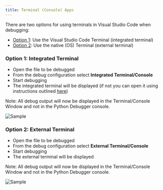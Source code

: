 ```yaml
---
title: Terminal (Console) Apps
---
```


There are two options for using terminals in Visual Studio Code when debugging: 
- [Option 1](#Option-1): Use the Visual Studio Code Terminal (integrated terminal)  
- [Option 2](#Option-2): Use the native (OS) Terminal (external terminal) 

### <a id="Option-1"></a>Option 1: Integrated Terminal 
* Open the file to be debugged 
* From the debug configuration select **Integrated Terminal/Console** 
* Start debugging 
* The integrated terminal will be displayed (if not you can open it using instructions outlined [here](https://code.visualstudio.com/docs/editor/integrated-terminal))

Note: All debug output will now be displayed in the Terminal/Console Window and not in the Python Debugger console.

![Sample](https://raw.githubusercontent.com/DonJayamanne/pythonVSCode/master/images/debug/integratedDebugger.gif)

### <a id="Option-2"></a>Option 2: External Terminal 
* Open the file to be debugged 
* From the debug configuration select **External Terminal/Console** 
* Start debugging 
* The external terminal will be displayed

Note: All debug output will now be displayed in the Terminal/Console Window and not in the Python Debugger console.

![Sample](https://raw.githubusercontent.com/DonJayamanne/pythonVSCode/master/images/debugUserInput.gif)